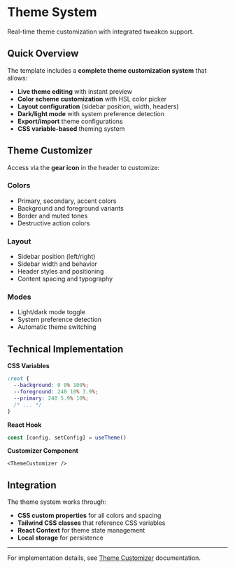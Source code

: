 # Theme System

Real-time theme customization with integrated tweakcn support.

## Quick Overview

The template includes a **complete theme customization system** that allows:

- **Live theme editing** with instant preview
- **Color scheme customization** with HSL color picker
- **Layout configuration** (sidebar position, width, headers)
- **Dark/light mode** with system preference detection
- **Export/import** theme configurations
- **CSS variable-based** theming system

## Theme Customizer

Access via the **gear icon** in the header to customize:

### Colors
- Primary, secondary, accent colors
- Background and foreground variants
- Border and muted tones
- Destructive action colors

### Layout
- Sidebar position (left/right)
- Sidebar width and behavior
- Header styles and positioning
- Content spacing and typography

### Modes
- Light/dark mode toggle
- System preference detection
- Automatic theme switching

## Technical Implementation

**CSS Variables**
```css
:root {
  --background: 0 0% 100%;
  --foreground: 240 10% 3.9%;
  --primary: 240 5.9% 10%;
  /* ... */
}
```

**React Hook**
```typescript
const [config, setConfig] = useTheme()
```

**Customizer Component**
```tsx
<ThemeCustomizer />
```

## Integration

The theme system works through:
- **CSS custom properties** for all colors and spacing
- **Tailwind CSS classes** that reference CSS variables
- **React Context** for theme state management
- **Local storage** for persistence

---

For implementation details, see [Theme Customizer](/theme-customizer/) documentation.
